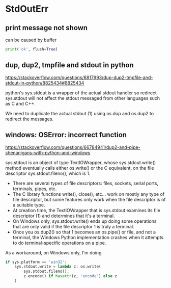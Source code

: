 # StdOutErr

## print message not shown
can be caused by buffer
```py
print('ok', flush=True)
```

## dup, dup2, tmpfile and stdout in python
https://stackoverflow.com/questions/8817993/dup-dup2-tmpfile-and-stdout-in-python/8825434#8825434

python's sys.stdout is a wrapper of the actual stdout handler so redirect sys.stdout will not affect the stdout messaged from other languages such as C and C++.

We need to duplicate the actual stdout (1) using os.dup and os.dup2 to redirect the messages.

## windows: OSError: incorrect function
https://stackoverflow.com/questions/66784941/dup2-and-pipe-shenanigans-with-python-and-windows

sys.stdout is an object of type TextIOWrapper, whose sys.stdout.write() method eventually calls either os.write() or the C equivalent, on the file descriptor sys.stdout.fileno(), which is 1.

- There are several types of file descriptors: files, sockets, serial ports, terminals, pipes, etc.
- The C library functions write(), close(), etc... work on mostly any type of file descriptor, but some features only work when the file descriptor is of a suitable type.
- At creation time, the TextIOWrapper that is sys.stdout examines its file descriptor (1) and determines that it's a terminal.
- On Windows only, sys.stdout.write() ends up doing some operations that are only valid if the file descriptor 1 is truly a terminal.
- Once you os.dup2() so that 1 becomes an os.pipe() or file, and not a terminal, the Windows Python implementation crashes when it attempts to do terminal-specific operations on a pipe.

As a workaround, on Windows only, I'm doing
```py
if sys.platform == 'win32':
    sys.stdout.write = lambda z: os.write(
        sys.stdout.fileno(),
        z.encode() if hasattr(z, 'encode') else z
    )
```
